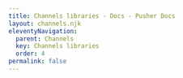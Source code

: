 ```yaml
---
title: Channels libraries - Docs - Pusher Docs
layout: channels.njk
eleventyNavigation:
  parent: Channels
  key: Channels libraries
  order: 4
permalink: false
---
```

